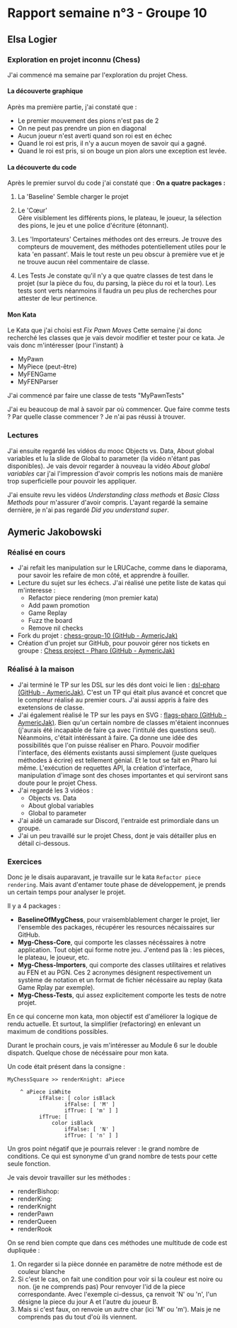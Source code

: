 # Rapport semaine n°3 - Groupe 10

## Elsa Logier

### Exploration en projet inconnu (Chess)

J'ai commencé ma semaine par l'exploration du projet Chess.

#### La découverte graphique

Après ma première partie, j'ai constaté que :
- Le premier mouvement des pions n'est pas de 2
- On ne peut pas prendre un pion en diagonal 
- Aucun joueur n'est averti quand son roi est en échec 
- Quand le roi est pris, il n'y a aucun moyen de savoir qui a gagné.
- Quand le roi est pris, si on bouge un pion alors une exception est levée.

#### La découverte du code 

Après le premier survol du code j'ai constaté que :
**On a quatre packages :**
1. La 'Baseline'
   Semble charger le projet
   
2. Le 'Cœur'   
   Gère visiblement les différents pions, le plateau, le joueur, la sélection des pions, le jeu et une police d'écriture (étonnant).
   
3. Les 'Importateurs'
   Certaines méthodes ont des erreurs. Je trouve des compteurs de mouvement, des méthodes potentiellement utiles pour le kata 'en passant'.
   Mais le tout reste un peu obscur à première vue et je ne trouve aucun réel commentaire de classe.

4. Les Tests
   Je constate qu'il n'y a que quatre classes de test dans le projet (sur la pièce du fou, du parsing, la pièce du roi et la tour).
   Les tests sont verts néanmoins il faudra un peu plus de recherches pour attester de leur pertinence.

#### Mon Kata

Le Kata que j'ai choisi est *Fix Pawn Moves*
Cette semaine j'ai donc recherché les classes que je vais devoir modifier et tester pour ce kata. Je vais donc m'intéresser (pour l'instant) à 
- MyPawn
- MyPiece (peut-être)
- MyFENGame
- MyFENParser

J'ai commencé par faire une classe de tests "MyPawnTests"

J'ai eu beaucoup de mal à savoir par où commencer. Que faire comme tests ? Par quelle classe commencer ? Je n'ai pas réussi à trouver. 

### Lectures

J'ai ensuite regardé les vidéos du mooc Objects vs. Data, About global variables et lu la slide de Global to parameter (la vidéo n'étant pas disponibles).
Je vais devoir regarder à nouveau la vidéo *About global variables* car j'ai l'impression d'avoir compris les notions mais de manière trop superficielle pour pouvoir les appliquer.

J'ai ensuite revu les vidéos *Understanding class methods* et *Basic Class Methods* pour m'assurer d'avoir compris. 
L'ayant regardé la semaine dernière, je n'ai pas regardé *Did you understand super*.


## Aymeric Jakobowski

### Réalisé en cours

- J'ai refait les manipulation sur le LRUCache, comme dans le diaporama, pour savoir les refaire de mon côté, et apprendre à fouiller.
- Lecture du sujet sur les échecs. J'ai réalisé une petite liste de katas qui m'interesse :
    - Refactor piece rendering (mon premier kata)
    - Add pawn promotion
    - Game Replay
    - Fuzz the board
    - Remove nil checks
- Fork du projet : [chess-group-10 (GitHub - AymericJak)](https://github.com/AymericJak/chess-group-10)
- Création d'un projet sur GitHub, pour pouvoir gérer nos tickets en groupe : [Chess project - Pharo (GitHub - AymericJak)](https://github.com/users/AymericJak/projects/2)

### Réalisé à la maison

- J'ai terminé le TP sur les DSL sur les dés dont voici le lien : [dsl-pharo (GitHub - AymericJak)](https://github.com/AymericJak/dsl-pharo).
C'est un TP qui était plus avancé et concret que le compteur réalisé au premier cours. J'ai aussi appris à faire des exetensions de classe.
- J'ai également réalisé le TP sur les pays en SVG : [flags-pharo (GitHub - AymericJak)](https://github.com/AymericJak/flags-pharo).
Bien qu'un certain nombre de classes m'étaient inconnues (j'aurais été incapable de faire ça avec l'intitulé des questions seul). Néanmoins, c'était intéréssant à faire. Ça donne une idée des possibilités que l'on puisse réaliser en Pharo. Pouvoir modifier l'interface, des éléments existants aussi simplement (juste quelques méthodes à écrire) est tellement génial. Et le tout se fait en Pharo lui même.
L'exécution de requettes API, la création d'interface, manipulation d'image sont des choses importantes et qui serviront sans doute pour le projet Chess.
- J'ai regardé les 3 vidéos :
  - Objects vs. Data
  - About global variables
  - Global to parameter
- J'ai aidé un camarade sur Discord, l'entraide est primordiale dans un groupe.
- J'ai un peu travaillé sur le projet Chess, dont je vais détailler plus en détail ci-dessous.

### Exercices

Donc je le disais auparavant, je travaille sur le kata `Refactor piece rendering`. Mais avant d'entamer toute phase de développement, je prends un certain temps pour analyser le projet.

Il y a 4 packages :
- **BaselineOfMygChess**, pour vraisemblablement charger le projet, lier l'ensemble des packages, récupérer les resources nécaissaires sur GitHub.
- **Myg-Chess-Core**, qui comporte les classes nécéssaires à notre application. Tout objet qui forme notre jeu. J'entend pas là : les pièces, le plateau, le joueur, etc.
- **Myg-Chess-Importers**, qui comporte des classes utilitaires et relatives au FEN et au PGN. Ces 2 acronymes désignent respectivement un système de notation et un format de fichier nécéssaire au replay (kata Game Rplay par exemple).
- **Myg-Chess-Tests**, qui assez explicitement comporte les tests de notre projet.

En ce qui concerne mon kata, mon objectif est d'améliorer la logique de rendu actuelle. Et surtout, la simplifier (refactoring) en enlevant un maximum de conditions possibles.

Durant le prochain cours, je vais m'intéresser au Module 6 sur le double dispatch. Quelque chose de nécéssaire pour mon kata.

Un code était présent dans la consigne :

```
MyChessSquare >> renderKnight: aPiece

	^ aPiece isWhite
		  ifFalse: [ color isBlack
				  ifFalse: [ 'M' ]
				  ifTrue: [ 'm' ] ]
		  ifTrue: [
			  color isBlack
				  ifFalse: [ 'N' ]
				  ifTrue: [ 'n' ] ]
```

Un gros point négatif que je pourrais relever : le grand nombre de conditions. Ce qui est synonyme d'un grand nombre de tests pour cette seule fonction.

Je vais devoir travailler sur les méthodes :
- renderBishop:
- renderKing:
- renderKnight
- renderPawn
- renderQueen
- renderRook

On se rend bien compte que dans ces méthodes une multitude de code est dupliquée :
1. On regarder si la pièce donnée en paramètre de notre méthode est de couleur blanche
2. Si c'est le cas, on fait une condition pour voir si la couleur est noire ou non. (je ne comprends pas) Pour renvoyer l'id de la piece correspondante. Avec l'exemple ci-dessus, ça renvoit 'N' ou 'n', l'un désigne la piece du jour A et l'autre du joueur B.
3. Mais si c'est faux, on renvoie un autre char (ici 'M' ou 'm'). Mais je ne comprends pas du tout d'où ils viennent.